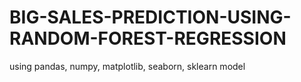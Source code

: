 # BIG-SALES-PREDICTION-USING-RANDOM-FOREST-REGRESSION
using pandas, numpy, matplotlib, seaborn, sklearn model
